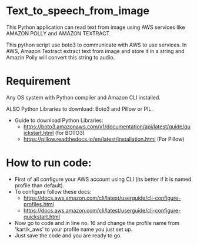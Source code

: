 # Text_to_speech_from_image
This Python application can read text from image using AWS services like AMAZON POLLY and AMAZON TEXTRACT.


This python script use boto3 to communicate with AWS to use services. In AWS, Amazon Textract extract text from image and store it in a string and 
Amazin Polly will convert this string to audio.

# Requirement
Any OS system with Python compiler and Amazon CLI installed.

ALSO Python Libraries to download: Boto3 and Pillow or PIL.

* Guide to download Python Libraries:
   * https://boto3.amazonaws.com/v1/documentation/api/latest/guide/quickstart.html  (for BOTO3)
   * https://pillow.readthedocs.io/en/latest/installation.html (For Pillow)

# How to run code:
 * First of all configure your AWS account using CLI (its better if it is named profile than default). 
 * To configure follow these docs: 
      * https://docs.aws.amazon.com/cli/latest/userguide/cli-configure-profiles.html
      * https://docs.aws.amazon.com/cli/latest/userguide/cli-configure-quickstart.html
 * Now go to code and in line no. 16 and change the profile name from 'kartik_aws' to your profile name you just set up.
 * Just save the code and you are ready to go.
